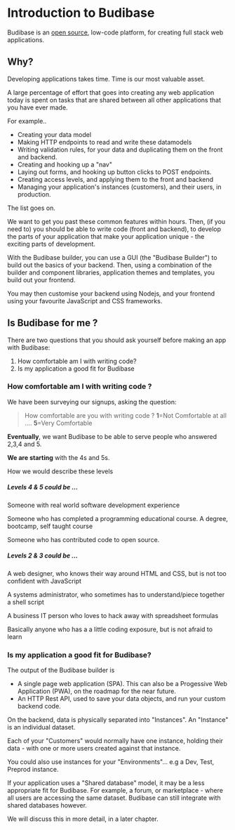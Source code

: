 # Introduction to Budibase

Budibase is an [open source](https://github.com/Budibase/budibase), low-code platform, for creating full stack web applications.

## Why?

Developing applications takes time. Time is our most valuable asset. 

A large percentage of effort that goes into creating any web application today is spent on tasks that are shared between all other applications that you have ever made.

For example..

- Creating your data model
- Making HTTP endpoints to read and write these datamodels
- Writing validation rules, for your data and duplicating them on the front and backend.
- Creating and hooking up a "nav"
- Laying out forms, and hooking up button clicks to POST endpoints.
- Creating access levels, and applying them to the front and backend
- Managing your application's instances (customers), and their users, in production.

The list goes on.

We want to get you past these common features within hours. Then, (if you need to) you should be able to write code (front and backend), to develop the parts of your application that make your application unique - the exciting parts of development.

With the Budibase builder, you can use a GUI (the "Budibase Builder") to build out the basics of your backend. Then, using a combination of the builder and component libraries, application themes and templates, you build out your frontend. 

You may then customise your backend using Nodejs, and your frontend using your favourite JavaScript and CSS frameworks.

## Is Budibase for me ?

There are two questions that you should ask yourself before making an app with Budibase: 

1. How comfortable am I with writing code?
2. Is my application a good fit for Budibase

### How comfortable am I with writing code ?

We have been surveying our signups, asking the question:

> How comfortable are you with writing code ? **1**=Not Comfortable at all .... **5**=Very Comfortable

**Eventually**, we want Budibase to be able to serve people who answered 2,3,4 and 5. 

**We are starting** with the 4s and 5s.

How we would describe these levels

##### Levels 4 & 5 could be ...

Someone with real world software development experience

Someone who has completed a programming educational course. A degree, bootcamp, self taught course 

Someone who has contributed code to open source.

##### Levels 2 & 3 could be ...

A web designer, who knows their way around HTML and CSS, but is not too confident with JavaScript

A systems administrator, who sometimes has to understand/piece together a shell script

A business IT person who loves to hack away with spreadsheet formulas

Basically anyone who has a a little coding exposure, but is not afraid to learn 

### Is my application a good fit for Budibase?

The output of the Budibase builder is

- A single page web application (SPA). This can also be a Progessive Web Application (PWA), on the roadmap for the near future.
- An HTTP Rest API, used to save your data objects, and run your custom backend code.

On the backend, data is physically separated into "Instances". An "Instance" is an individual dataset. 

Each of your "Customers" would normally have one instance, holding their data - with one or more users created against that instance.

You could also use instances for your "Environments"... e.g a Dev, Test, Preprod instance.

If your application uses a "Shared database" model, it may be a less appropriate fit for Budibase. For example, a forum, or marketplace  - where all users are accessing the same dataset. Budibase can still integrate with shared databases however.

We will discuss this in more detail, in a later chapter.